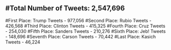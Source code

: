 #Total Number of Tweets: 2,547,696 
---
#First Place: Trump Tweets - 977,056
#Second Place: Rubio Tweets - 426,568
#Third Place: Clinton Tweets - 415,325
#Fourth Place: Cruz Tweets - 254,030
#Fifth Place: Sanders Tweets - 210,276
#Sixth Place: Jeb! Tweets - 148,696
#Seventh Place: Carson Tweets - 70,442
#Last Place: Kasich Tweets - 46,224
